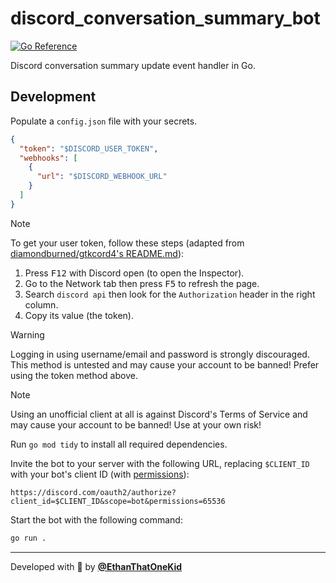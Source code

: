 # discord_conversation_summary_bot

[![Go Reference](https://pkg.go.dev/badge/github.com/ethanthatonekid/discord_conversation_summary_bot.svg)](https://pkg.go.dev/github.com/ethanthatonekid/discord_conversation_summary_bot)

Discord conversation summary update event handler in Go.

## Development

Populate a `config.json` file with your secrets.

```json
{
  "token": "$DISCORD_USER_TOKEN",
  "webhooks": [
    {
      "url": "$DISCORD_WEBHOOK_URL"
    }
  ]
}
```

> [!NOTE]
> To get your user token, follow these steps (adapted from [diamondburned/gtkcord4's README.md](https://github.com/diamondburned/gtkcord4/blob/main/README.md)):
>
> 1. Press <kbd>F12</kbd> with Discord open (to open the Inspector).
> 2. Go to the Network tab then press <kbd>F5</kbd> to refresh the page.
> 3. Search `discord api` then look for the `Authorization` header in the right
>    column.
> 4. Copy its value (the token).

> [!WARNING]
> Logging in using username/email and password is strongly discouraged. This
> method is untested and may cause your account to be banned! Prefer using the
> token method above.

> [!NOTE]
> Using an unofficial client at all is against Discord's Terms of Service and
> may cause your account to be banned! Use at your own risk!

Run `go mod tidy` to install all required dependencies.

Invite the bot to your server with the following URL, replacing
`$CLIENT_ID` with your bot's client ID (with [permissions](https://discordapi.com/permissions.html#65536)):

```
https://discord.com/oauth2/authorize?client_id=$CLIENT_ID&scope=bot&permissions=65536
```

Start the bot with the following command:

```sh
go run .
```

---

Developed with 💖 by [**@EthanThatOneKid**](https://etok.codes/)
